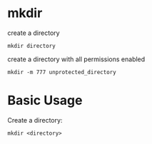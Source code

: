 # mkdir

create a directory

    mkdir directory

create a directory with all permissions enabled

    mkdir -m 777 unprotected_directory


# Basic Usage

Create a directory:

    mkdir <directory>
